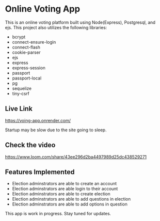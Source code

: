 # Online Voting App

This is an online voting platform built using Node(Express), Postgresql, and ejs.
This project also utilizes the following libraries:

- bcrypt
- connect-ensure-login
- connect-flash
- cookie-parser
- ejs
- express
- express-session
- passport
- passport-local
- pg
- sequelize
- tiny-csrf

## Live Link

https://voing-app.onrender.com/

Startup may be slow due to the site going to sleep.

## Check the video

https://www.loom.com/share/43ee296d2ba4497989d25dc438529271

## Features Implemented

- Election adminstrators are able to create an account
- Election adminstrators are able login to their account
- Election adminstrators are able to create election
- Election adminstrators are able to add questions in election
- Election adminstrators are able to add options in question

This app is work in progress. Stay tuned for updates.
